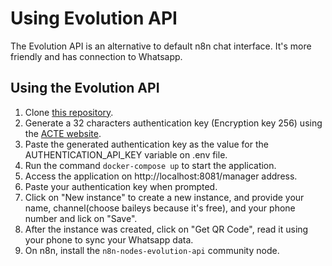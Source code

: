# Using Evolution API

The Evolution API is an alternative to default n8n chat interface. It's more friendly and has connection to Whatsapp.

## Using the Evolution API

1. Clone [this repository](https://github.com/pablolucio97/evolution-api-container).
2. Generate a 32 characters authentication key (Encryption key 256) using the [ACTE website](https://acte.ltd/utils/randomkeygen).
3. Paste the generated authentication key as the value for the AUTHENTICATION_API_KEY variable on .env file.
4. Run the command `docker-compose up` to start the application.
5. Access the application on http://localhost:8081/manager address.
6. Paste your authentication key when prompted.
7. Click on "New instance" to create a new instance, and provide your name, channel(choose baileys because it's free), and your phone number and lick on "Save".
8. After the instance was created, click on "Get QR Code", read it using your phone to sync your Whatsapp data. 
9. On n8n, install the `n8n-nodes-evolution-api` community node.

   
